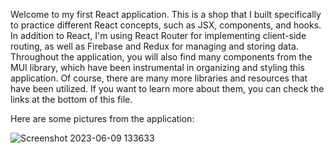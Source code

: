 Welcome to my first React application. This is a shop that I built specifically to practice different React concepts, such as JSX, components, and hooks. In addition to React, I'm using React Router for implementing client-side routing, as well as Firebase and Redux for managing and storing data. Throughout the application, you will also find many components from the MUI library, which have been instrumental in organizing and styling this application. Of course, there are many more libraries and resources that have been utilized. If you want to learn more about them, you can check the links at the bottom of this file.

Here are some pictures from the application:

![Screenshot 2023-06-09 133633](https://github.com/Dankartes/react-shop-app/assets/111695120/47cd0f0d-1c8a-4a78-86ed-b14187a5b4ee)
